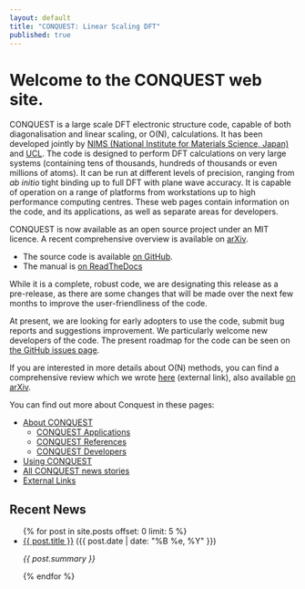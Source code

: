 ```yaml
---
layout: default
title: "CONQUEST: Linear Scaling DFT"
published: true
---
```

# Welcome to the CONQUEST web site.

CONQUEST is a large scale DFT electronic structure code, capable of
both diagonalisation and linear scaling, or O(N), calculations. 
It has been developed jointly by [NIMS (National Institute for Materials Science,
Japan)](http://www.nims.go.jp) and [UCL](http://www.ucl.ac.uk). The
code is designed to perform DFT calculations on very large systems
(containing tens of thousands, hundreds of thousands or even millions
of atoms). It can be run at different levels of precision, ranging
from *ab initio* tight binding up to full DFT with plane wave
accuracy. It is capable of operation on a range of platforms from
workstations up to high performance computing centres. These web pages
contain information on the code, and its applications, as well as
separate areas for developers. 

CONQUEST is now available as an open source project under an MIT
licence.  A recent comprehensive overview is available on
[arXiv](https://arxiv.org/abs/1907.05768). 

* The source code is available [on GitHub](https://github.com/OrderN/CONQUEST-release). 
* The manual is [on ReadTheDocs](https://conquest.readthedocs.io/)

While it is a complete, robust code, we are designating this release
as a pre-release, as there are some changes that will be made over the
next few months to improve the user-friendliness of the code. 

At present, we are looking for early adopters to use the code, submit
bug reports and suggestions improvement.  We particularly welcome new
developers of the code.  The present roadmap for the code can be seen
on [the GitHub issues page](https://github.com/OrderN/CONQUEST-release/issues).

If you are interested in more details about O(N) methods,
you can find a comprehensive review which we wrote
[here](http://stacks.iop.org/0034-4885/75/i=3/a=036503) (external
link), also available [on arXiv](https://arxiv.org/abs/1108.5976). 

You can find out more about Conquest in these pages:

* [About CONQUEST](/about.html)
   * [CONQUEST Applications](/applications.html)
   * [CONQUEST References](/references.html)
   * [CONQUEST Developers](/developers.html)
* [Using CONQUEST](/using.html)
* [All CONQUEST news stories](/news.html)
* [External Links](/links.html)

## Recent News
<ul>
  {% for post in site.posts offset: 0 limit: 5 %}
    <li><a href="{{ post.url }}">{{ post.title }}</a> ({{ post.date | date: "%B %e, %Y" }})
    <p>
      <i>{{ post.summary }}</i>
    </p>
    </li>
  {% endfor %}
</ul>

